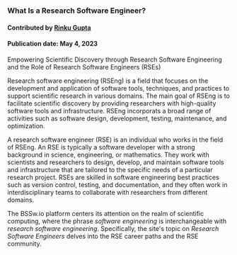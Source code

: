 ### What Is a Research Software Engineer?
#### Contributed by [Rinku Gupta](https://github.com/rinkug)
#### Publication date: May 4, 2023

<!--- deck start --->
Empowering Scientific Discovery through Research Software Engineering and the Role of Research Software Engineers (RSEs)
<!--- deck end --->

<!--- body start --->
Research software engineering (RSEng) is a field that focuses on the development and application of software tools, techniques, and practices to support scientific research in various domains. 
The main goal of RSEng is to facilitate scientific discovery by providing researchers with high-quality software tools and infrastructure. 
RSEng incorporats a broad range of activities such as software design, development, testing, maintenance, and optimization.

A research software engineer (RSE) is an individual who works in the field of RSEng. 
An RSE is typically a software developer with a strong background in science, engineering, or mathematics. 
They work with scientists and researchers to design, develop, and maintain software tools and infrastructure that are tailored to the specific needs of a particular research project. 
RSEs are skilled in software engineering best practices such as version control, testing, and documentation, and they often work in interdisciplinary teams to collaborate with researchers from different domains.

The BSSw.io platform centers its attention on the realm of scientific computing, where the phrase *software engineering* is interchangeable with 
*research software engineering*. 
Specifically, the site's topic on *Research Software Engineers* delves into the RSE career paths and the RSE community.

<!--- body end  --->

 
<!---
Publish: yes
Pinned: yes
Topics: research software engineers
RSS update: 2023-05-04
--->
